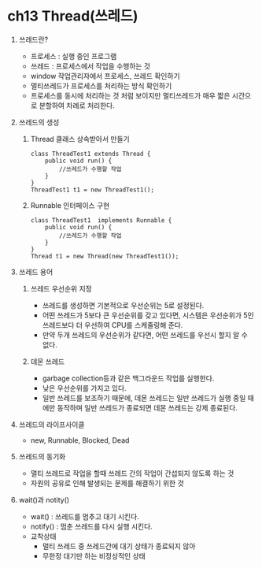 # ch13 Thread(쓰레드)

1. 쓰레드란?
	- 프로세스 : 실행 중인 프로그램
	- 쓰레드 : 프로세스에서 작업을 수행하는 것
	- window 작업관리자에서 프로세스, 쓰레드 확인하기
	- 멀티쓰레드가 프로세스를 처리하는 방식 확인하기
	- 프로세스를 동시에 처리하는 것 처럼 보이지만 멀티쓰레드가 매우 짧은 시간으로 분할하여 차례로 처리한다.

2. 쓰레드의 생성
	1. Thread 클래스 상속받아서 만들기
		```
		class ThreadTest1 extends Thread {
			public void run() {					
				//쓰레드가 수행할 작업
			}
		}
		ThreadTest1 t1 = new ThreadTest1();
		```

	2. Runnable 인터페이스 구현
		```
		class ThreadTest1  implements Runnable {
			public void run() {				
				//쓰레드가 수행할 작업		
			}
		}
		Thread t1 = new Thread(new ThreadTest1());
		```
3. 쓰레드 용어
	1. 쓰레드 우선순위 지정
		- 쓰레드를 생성하면 기본적으로 우선순위는 5로 설정된다.
		- 어떤 쓰레드가 5보다 큰 우선순위를 갖고 있다면, 시스템은 우선순위가 5인 쓰레드보다 더 우선하여 CPU를 스케줄링해 준다. 
		- 만약 두개 쓰레드의 우선순위가 같다면, 어떤 쓰레드를 우선시 할지 알 수 없다.
	
	2. 데몬 쓰레드
		- garbage collection등과 같은 백그라운드 작업를 실행한다.
		- 낮은 우선순위를 가지고 있다. 
		- 일반 쓰레드를 보조하기 때문에, 데몬 쓰레드는 일반 쓰레드가 실행 중일 때에만 동작하며 일반 쓰레드가 종료되면 데몬 쓰레드는 강제 종료된다.

4. 쓰레드의 라이프사이클
	- new, Runnable, Blocked, Dead

5. 쓰레드의 동기화
	- 멀티 쓰레드로 작업을 할때 쓰레드 간의 작업이 간섭되지 않도록 하는 것
	- 자원의 공유로 인해 발생되는 문제를 해결하기 위한 것

6. wait()과 notity()
	- wait() : 쓰레드를 멈추고 대기 시킨다.
	- notify() : 멈춘 쓰레드를 다시 실행 시킨다.
	- 교착상태
		- 멀티 쓰레드 중 쓰레드간에 대기 상태가 종료되지 않아
		- 무한정 대기만 하는 비정상적인 상태


